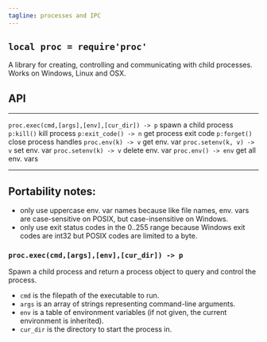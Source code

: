 ```yaml
---
tagline: processes and IPC
---
```


## `local proc = require'proc'`

A library for creating, controlling and communicating with child processes.
Works on Windows, Linux and OSX.

## API

---------------------------------------------- -------------------------------
`proc.exec(cmd,[args],[env],[cur_dir]) -> p`   spawn a child process
`p:kill()`                                     kill process
`p:exit_code() -> n`                           get process exit code
`p:forget()`                                   close process handles
`proc.env(k) -> v`                             get env. var
`proc.setenv(k, v) -> v`                       set env. var
`proc.setenv(k) -> v`                          delete env. var
`proc.env() -> env`                            get all env. vars
---------------------------------------------- -------------------------------

## Portability notes:

* only use uppercase env. var names because like file names, env. vars
  are case-sensitive on POSIX, but case-insensitive on Windows.
* only use exit status codes in the 0..255 range because Windows exit
  codes are int32 but POSIX codes are limited to a byte.

### `proc.exec(cmd,[args],[env],[cur_dir]) -> p`

Spawn a child process and return a process object to query and control the
process.

  * `cmd` is the filepath of the executable to run.
  * `args` is an array of strings representing command-line arguments.
  * `env` is a table of environment variables (if not given, the current
  environment is inherited).
  * `cur_dir` is the directory to start the process in.

